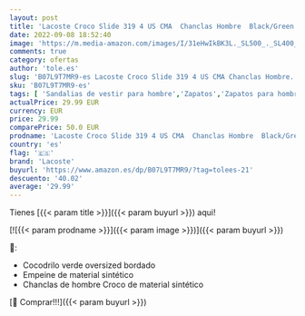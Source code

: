 ```yaml
---
layout: post
title: 'Lacoste Croco Slide 319 4 US CMA  Chanclas Hombre  Black/Green  42 EU'
date: 2022-09-08 18:52:40
image: 'https://m.media-amazon.com/images/I/31eHwIkBK3L._SL500_._SL400_.jpg'
comments: true
category: ofertas
author: 'tole.es'
slug: 'B07L9T7MR9-es Lacoste Croco Slide 319 4 US CMA Chanclas Hombre...'
sku: 'B07L9T7MR9-es'
tags: [ 'Sandalias de vestir para hombre','Zapatos','Zapatos para hombre','Zapatos y complementos','chanclas','lacoste','🇪🇸', ]
actualPrice: 29.99 EUR
currency: EUR
price: 29.99
comparePrice: 50.0 EUR
prodname: 'Lacoste Croco Slide 319 4 US CMA  Chanclas Hombre  Black/Green  42 EU'
country: 'es'
flag: '🇪🇸'
brand: 'Lacoste'
buyurl: 'https://www.amazon.es/dp/B07L9T7MR9/?tag=tolees-21'
descuento: '40.02'
average: '29.99'
---
```


Tienes [{{< param title >}}]({{< param buyurl >}}) aqui!

[![{{< param prodname >}}]({{< param image >}})]({{< param buyurl >}})

🔎:

- Cocodrilo verde oversized bordado
- Empeine de material sintético
- Chanclas de hombre Croco de material sintético

[🛒 Comprar!!!]({{< param buyurl >}})

